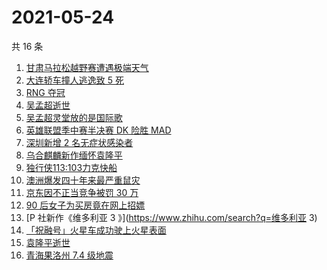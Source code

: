 # 2021-05-24

共 16 条

<!-- BEGIN -->
<!-- 最后更新时间 Mon May 24 2021 17:09:24 GMT+0800 (China Standard Time) -->

1. [甘肃马拉松越野赛遭遇极端天气](https://www.zhihu.com/search?q=甘肃马拉松)
2. [大连轿车撞人逃逸致 5 死](https://www.zhihu.com/search?q=大连车祸)
3. [RNG 夺冠](https://www.zhihu.com/search?q=rng)
4. [吴孟超逝世](https://www.zhihu.com/search?q=吴孟超)
5. [吴孟超灵堂放的是国际歌](https://www.zhihu.com/search?q=吴孟超)
6. [英雄联盟季中赛半决赛 DK 险胜 MAD](https://www.zhihu.com/search?q=英雄联盟)
7. [深圳新增 2 名无症状感染者](https://www.zhihu.com/search?q=深圳疫情)
8. [乌合麒麟新作缅怀袁隆平](https://www.zhihu.com/search?q=乌合麒麟新作)
9. [独行侠113:103力克快船](https://www.zhihu.com/search?q=独行侠)
10. [澳洲爆发四十年来最严重鼠灾](https://www.zhihu.com/search?q=澳大利亚鼠灾)
11. [京东因不正当竞争被罚 30 万](https://www.zhihu.com/search?q=京东罚款)
12. [90 后女子为买房竟在网上招嫖](https://www.zhihu.com/search?q=杭州买房)
13. [P 社新作《维多利亚 3 》](https://www.zhihu.com/search?q=维多利亚 3)
14. [「祝融号」火星车成功驶上火星表面](https://www.zhihu.com/search?q=祝融号)
15. [袁隆平逝世](https://www.zhihu.com/search?q=袁隆平)
16. [青海果洛州 7.4 级地震](https://www.zhihu.com/search?q=青海地震)

<!-- END -->
